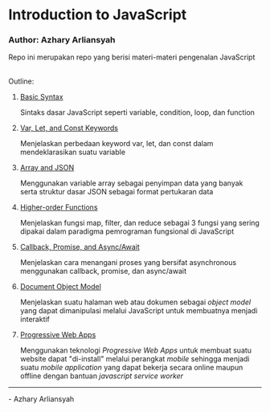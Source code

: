 # Introduction to JavaScript
### Author: Azhary Arliansyah

Repo ini merupakan repo yang berisi materi-materi pengenalan JavaScript<br><br>

Outline:
<ol>
  <li>
    <a href="https://azhry.github.io/JS-Workshop/1_basic_syntax">Basic Syntax</a>
    <p>Sintaks dasar JavaScript seperti variable, condition, loop, dan function</p>
  </li>
  <li>
    <a href="https://azhry.github.io/JS-Workshop/2_var_let_and_const_keywords">Var, Let, and Const Keywords</a>
    <p>Menjelaskan perbedaan keyword var, let, dan const dalam mendeklarasikan suatu variable</p>
  </li>
  <li>
    <a href="https://azhry.github.io/JS-Workshop/3_array_and_json">Array and JSON</a>
    <p>Menggunakan variable array sebagai penyimpan data yang banyak serta struktur dasar JSON sebagai format pertukaran data</p>
  </li>
  <li>
    <a href="https://azhry.github.io/JS-Workshop/4_higher_order_functions">Higher-order Functions</a>
    <p>Menjelaskan fungsi map, filter, dan reduce sebagai 3 fungsi yang sering dipakai dalam paradigma pemrograman fungsional di JavaScript</p>
  </li>
  <li>
    <a href="https://azhry.github.io/JS-Workshop/5_callback_promise_and_async_await">Callback, Promise, and Async/Await</a>
    <p>Menjelaskan cara menangani proses yang bersifat asynchronous menggunakan callback, promise, dan async/await</p>
  </li>
  
  <li>
    <p><a href="https://github.com/azhry/JS-Workshop/tree/master/docs/js-dom">Document Object Model</a></p>
  <p>Menjelaskan suatu halaman web atau dokumen sebagai <i>object model</i> yang dapat dimanipulasi melalui JavaScript untuk membuatnya menjadi interaktif</p>
  </li>
  <li>
    <p><a href="https://github.com/azhry/JS-Workshop/tree/master/docs/js-dom/4-service-worker">Progressive Web Apps</a></p>
  <p>Menggunakan teknologi <i>Progressive Web Apps</i> untuk membuat suatu website dapat "di-install" melalui perangkat <i>mobile</i> sehingga menjadi suatu <i>mobile application</i> yang dapat bekerja secara online maupun offline dengan bantuan <i>javascript service worker</i></p>
  </li>
</ol>

<hr>
<p>- Azhary Arliansyah</p>
